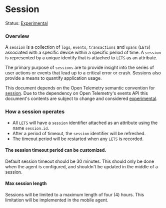 # Session 

Status: [Experimental](https://github.com/open-telemetry/opentelemetry-specification/blob/main/specification/document-status.md)

### Overview
A `session` is a collection of `logs`, `events`, `transactions` and `spans` (`LETS`) associated with a specific device within a specific period of time. 
A `session` is represented by a unique identify that is attached to `LETS` as an attribute. 

The primary purpose of `sessions` are to provide insight into the series of user actions or events that lead up to a critical error or crash. Sessions also provide a means to quantify application usage.

This document depends on the Open Telemetry semantic convention for [session](https://github.com/open-telemetry/semantic-conventions/blob/main/docs/general/session.md). Due to the dependency on Open Telemetry's events API this document's contents are subject to change and considered [experimental](https://github.com/open-telemetry/opentelemetry-specification/blob/main/specification/document-status.md).

### How a session operates
- All `LETS` will have a `session` identifier attached as an attribute using the name `session.id`.
- After a period of timeout, the `session` identifier will be refreshed.
- The timeout period will be restarted when any `LETS` is recorded.  


#### The session timeout period can be customized. 
Default session timeout should be 30 minutes. This should only be done when the agent is configured, and shouldn't be updated in the middle of a session.

#### Max session length
Sessions will be limited to a maximum length of four (4) hours. This limitation will be implemented in the mobile agent.
